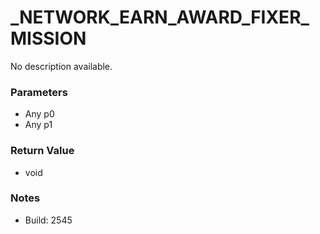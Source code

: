 # _NETWORK_EARN_AWARD_FIXER_MISSION

No description available.

### Parameters
* Any p0
* Any p1

### Return Value
* void

### Notes
* Build: 2545

